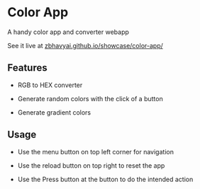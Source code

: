 # Color App

A handy color app and converter webapp

See it live at [zbhavyai.github.io/showcase/color-app/](https://zbhavyai.github.io/showcase/color-app/)



## Features

+ RGB to HEX converter

+ Generate random colors with the click of a button

+ Generate gradient colors



## Usage

+ Use the menu button on top left corner for navigation

+ Use the reload button on top right to reset the app

+ Use the Press button at the button to do the intended action
